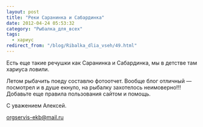 ```yaml
---
layout: post
title: "Реки Саранинка и Сабардинка"
date: 2012-04-24 05:53:32
category: "Рыбалка_для_всех"
tags:
  - хариус
redirect_from: "/blog/Ribalka_dlia_vseh/49.html"
---
```

Есть еще такие речушки как Саранинка и Сабардинка, мы в детстве там
хариуса ловили.

Летом рыбачить поеду составлю фотоотчет. Вообще блог отличный —
посмотрел и в душе екнуло, на рыбалку захотелось неимоверно!!! Добавьте
еще правила пользования сайтом и помощь.

С уважением Алексей.

orgservis-ekb@mail.ru
